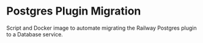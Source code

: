 # Postgres Plugin Migration

Script and Docker image to automate migrating the Railway Postgres plugin to a Database service.
